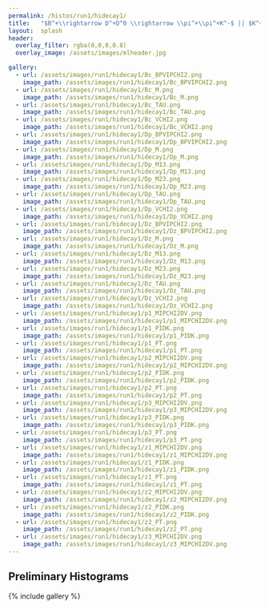```yaml
---
permalink: /histos/run1/hidecay1/
title:   "$B^+\\rightarrow D^+D^0 \\rightarrow \\pi^+\\pi^+K^-$ || $K^+\\pi^-\\pi^+\\pi^-$"
layout:  splash
header:
  overlay_filter: rgba(0,0,0,0.8)
  overlay_image: /assets/images/mlheader.jpg

gallery:
  - url: /assets/images/run1/hidecay1/Bc_BPVIPCHI2.png
    image_path: /assets/images/run1/hidecay1/Bc_BPVIPCHI2.png
  - url: /assets/images/run1/hidecay1/Bc_M.png
    image_path: /assets/images/run1/hidecay1/Bc_M.png
  - url: /assets/images/run1/hidecay1/Bc_TAU.png
    image_path: /assets/images/run1/hidecay1/Bc_TAU.png
  - url: /assets/images/run1/hidecay1/Bc_VCHI2.png
    image_path: /assets/images/run1/hidecay1/Bc_VCHI2.png
  - url: /assets/images/run1/hidecay1/Dp_BPVIPCHI2.png
    image_path: /assets/images/run1/hidecay1/Dp_BPVIPCHI2.png
  - url: /assets/images/run1/hidecay1/Dp_M.png
    image_path: /assets/images/run1/hidecay1/Dp_M.png
  - url: /assets/images/run1/hidecay1/Dp_M13.png
    image_path: /assets/images/run1/hidecay1/Dp_M13.png
  - url: /assets/images/run1/hidecay1/Dp_M23.png
    image_path: /assets/images/run1/hidecay1/Dp_M23.png
  - url: /assets/images/run1/hidecay1/Dp_TAU.png
    image_path: /assets/images/run1/hidecay1/Dp_TAU.png
  - url: /assets/images/run1/hidecay1/Dp_VCHI2.png
    image_path: /assets/images/run1/hidecay1/Dp_VCHI2.png
  - url: /assets/images/run1/hidecay1/Dz_BPVIPCHI2.png
    image_path: /assets/images/run1/hidecay1/Dz_BPVIPCHI2.png
  - url: /assets/images/run1/hidecay1/Dz_M.png
    image_path: /assets/images/run1/hidecay1/Dz_M.png
  - url: /assets/images/run1/hidecay1/Dz_M13.png
    image_path: /assets/images/run1/hidecay1/Dz_M13.png
  - url: /assets/images/run1/hidecay1/Dz_M23.png
    image_path: /assets/images/run1/hidecay1/Dz_M23.png
  - url: /assets/images/run1/hidecay1/Dz_TAU.png
    image_path: /assets/images/run1/hidecay1/Dz_TAU.png
  - url: /assets/images/run1/hidecay1/Dz_VCHI2.png
    image_path: /assets/images/run1/hidecay1/Dz_VCHI2.png
  - url: /assets/images/run1/hidecay1/p1_MIPCHI2DV.png
    image_path: /assets/images/run1/hidecay1/p1_MIPCHI2DV.png
  - url: /assets/images/run1/hidecay1/p1_PIDK.png
    image_path: /assets/images/run1/hidecay1/p1_PIDK.png
  - url: /assets/images/run1/hidecay1/p1_PT.png
    image_path: /assets/images/run1/hidecay1/p1_PT.png
  - url: /assets/images/run1/hidecay1/p2_MIPCHI2DV.png
    image_path: /assets/images/run1/hidecay1/p2_MIPCHI2DV.png
  - url: /assets/images/run1/hidecay1/p2_PIDK.png
    image_path: /assets/images/run1/hidecay1/p2_PIDK.png
  - url: /assets/images/run1/hidecay1/p2_PT.png
    image_path: /assets/images/run1/hidecay1/p2_PT.png
  - url: /assets/images/run1/hidecay1/p3_MIPCHI2DV.png
    image_path: /assets/images/run1/hidecay1/p3_MIPCHI2DV.png
  - url: /assets/images/run1/hidecay1/p3_PIDK.png
    image_path: /assets/images/run1/hidecay1/p3_PIDK.png
  - url: /assets/images/run1/hidecay1/p3_PT.png
    image_path: /assets/images/run1/hidecay1/p3_PT.png
  - url: /assets/images/run1/hidecay1/z1_MIPCHI2DV.png
    image_path: /assets/images/run1/hidecay1/z1_MIPCHI2DV.png
  - url: /assets/images/run1/hidecay1/z1_PIDK.png
    image_path: /assets/images/run1/hidecay1/z1_PIDK.png
  - url: /assets/images/run1/hidecay1/z1_PT.png
    image_path: /assets/images/run1/hidecay1/z1_PT.png
  - url: /assets/images/run1/hidecay1/z2_MIPCHI2DV.png
    image_path: /assets/images/run1/hidecay1/z2_MIPCHI2DV.png
  - url: /assets/images/run1/hidecay1/z2_PIDK.png
    image_path: /assets/images/run1/hidecay1/z2_PIDK.png
  - url: /assets/images/run1/hidecay1/z2_PT.png
    image_path: /assets/images/run1/hidecay1/z2_PT.png
  - url: /assets/images/run1/hidecay1/z3_MIPCHI2DV.png
    image_path: /assets/images/run1/hidecay1/z3_MIPCHI2DV.png
---
```


## Preliminary Histograms
{% include gallery %}
